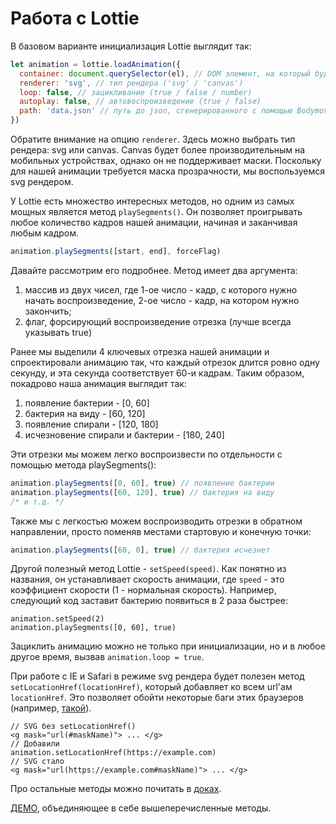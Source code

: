 # Работа с Lottie

В базовом варианте инициализация Lottie выглядит так:

```js
let animation = lottie.loadAnimation({
  container: document.querySelector(el), // DOM элемент, на который будет повешен Lottie
  renderer: 'svg', // тип рендера ('svg' / 'canvas')
  loop: false, // зацикливание (true / false / number)
  autoplay: false, // автовоспроизведение (true / false)
  path: 'data.json' // путь до json, сгенерированного с помощью Bodymovin
})
```

Обратите внимание на опцию `renderer`. Здесь можно выбрать тип рендера: svg или canvas. Canvas будет более производительным на мобильных устройствах, однако он не поддерживает маски. Поскольку для нашей анимации требуется маска прозрачности, мы воспользуемся svg рендером.

У Lottie есть множество интересных методов, но одним из самых мощных является метод `playSegments()`. Он позволяет проигрывать любое количество кадров нашей анимации, начиная и заканчивая любым кадром.

```js
animation.playSegments([start, end], forceFlag)
```

Давайте рассмотрим его подробнее. Метод имеет два аргумента: 
1. массив из двух чисел, где 1-ое число - кадр, с которого нужно начать воспроизведение, 2-ое число - кадр, на котором нужно закончить;
1. флаг, форсирующий воспроизведение отрезка (лучше всегда указывать true)

Ранее мы выделили 4 ключевых отрезка нашей анимации и спроектировали анимацию так, что каждый отрезок длится ровно одну секунду, и эта секунда соответствует 60-и кадрам. Таким образом, покадрово наша анимация выглядит так:

1. появление бактерии - [0, 60]
1. бактерия на виду - [60, 120]
1. появление спирали - [120, 180]
1. исчезновение спирали и бактерии - [180, 240]

Эти отрезки мы можем легко воспроизвести по отдельности с помощью метода playSegments():

```js
animation.playSegments([0, 60], true) // появление бактерии
animation.playSegments([60, 120], true) // бактерия на виду
/* и т.д. */
```

Также мы с легкостью можем воспроизводить отрезки в обратном направлении, просто поменяв местами стартовую и конечную точки:

```js
animation.playSegments([60, 0], true) // бактерия исчезнет
```

Другой полезный метод Lottie - `setSpeed(speed)`. Как понятно из названия, он устанавливает скорость анимации, где `speed` - это коэффициент скорости (1 - нормальная скорость). Например, следующий код заставит бактерию появиться в 2 раза быстрее:

```
animation.setSpeed(2)
animation.playSegments([0, 60], true)
```

Зациклить анимацию можно не только при инициализации, но и в любое другое время, вызвав `animation.loop = true`.

При работе с IE и Safari в режиме svg рендера будет полезен метод `setLocationHref(locationHref)`, который добавляет ко всем url'ам `locationHref`. Это позволяет обойти некоторые баги этих браузеров (например, [такой](https://github.com/airbnb/lottie-web/issues/360)).

```
// SVG без setLocationHref()
<g mask="url(#maskName)"> ... </g>
// Добавили
animation.setLocationHref(https://example.com)
// SVG стало
<g mask="url(https://example.com#maskName)"> ... </g>
```

Про остальные методы можно почитать в [доках](http://airbnb.io/lottie/web/getting-started.html#usage).

[ДЕМО](https://ncer.github.io/bodymovin-lottie-tutorial/), объединяющее в себе вышеперечисленные методы.
